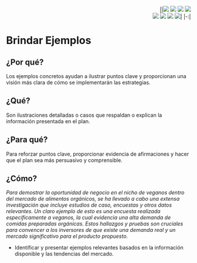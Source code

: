 <div align=right>

||[![](https://img.shields.io/badge/-Inicio-FFF?style=flat&logo=Emlakjet&logoColor=black)](/README.md) [![](https://img.shields.io/badge/-Introducción-FFF?style=flat&logo=abbrobotstudio&logoColor=black)](/documentos/intro.md) [![](https://img.shields.io/badge/-Modelos_de_lenguaje-FFF?style=flat&logo=LiveChat&logoColor=black)](/documentos/LLMs.md) [![](https://img.shields.io/badge/-Panorámica-FFF?style=flat&logo=openstreetmap&logoColor=black)](/documentos/panoramica.md)<br>  [![](https://img.shields.io/badge/-Prompts-FFF?style=flat&logo=Proton&logoColor=black)](/documentos/prompts/README.md) [![](https://img.shields.io/badge/-Ing,_de_prompts-FFF?style=flat&logo=googleearthengine&logoColor=black)](/documentos/ingenieriaDePrompts/README.md) [![](https://img.shields.io/badge/-Patrones-FFF?style=flat&logo=textpattern&logoColor=black)](/documentos/ingenieriaDePrompts/patrones/README.md) [![](https://img.shields.io/badge/-Casos_de_uso-FFF?style=flat&logo=gitbook&logoColor=black)](/documentos/casosDeUso/README.md)|
|-:|

</div>

# Brindar Ejemplos

## ¿Por qué?

Los ejemplos concretos ayudan a ilustrar puntos clave y proporcionan una visión más clara de cómo se implementarán las estrategias.

## ¿Qué?

Son ilustraciones detalladas o casos que respaldan o explican la información presentada en el plan.

## ¿Para qué?

Para reforzar puntos clave, proporcionar evidencia de afirmaciones y hacer que el plan sea más persuasivo y comprensible.

## ¿Cómo?

*Para demostrar la oportunidad de negocio en el nicho de veganos dentro del mercado de alimentos orgánicos, se ha llevado a cabo una extensa investigación que incluye estudios de caso, encuestas y otros datos relevantes. Un claro ejemplo de esto es una encuesta realizada específicamente a veganos, la cual evidencia una alta demanda de comidas preparadas orgánicas. Estos hallazgos y pruebas son cruciales para convencer a los inversores de que existe una demanda real y un mercado significativo para el producto propuesto.*

- Identificar y presentar ejemplos relevantes basados en la información disponible y las tendencias del mercado.

